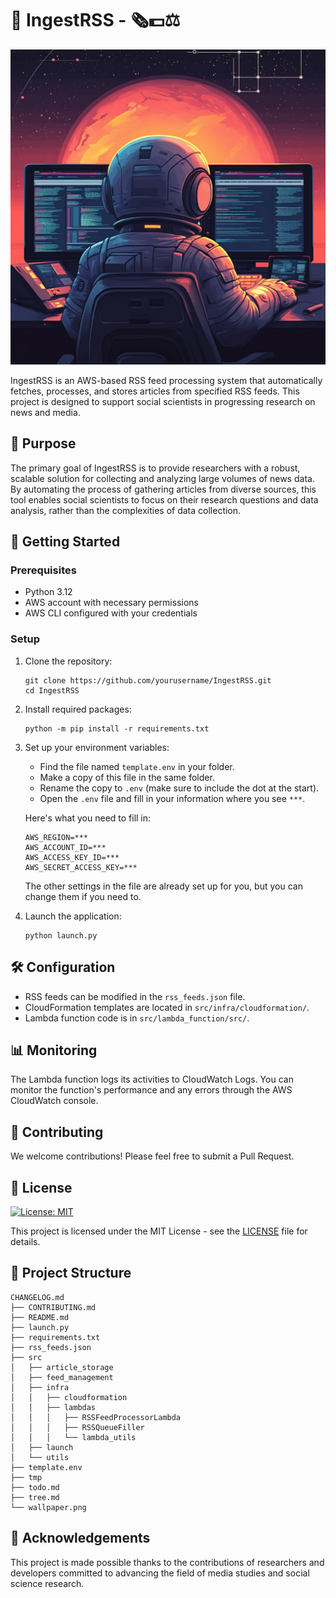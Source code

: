 # 🚀 IngestRSS - 🗞️💵⚖️

![Header](wallpaper.png)

IngestRSS is an AWS-based RSS feed processing system that automatically fetches, processes, and stores articles from specified RSS feeds. This project is designed to support social scientists in progressing research on news and media.

## 🎯 Purpose

The primary goal of IngestRSS is to provide researchers with a robust, scalable solution for collecting and analyzing large volumes of news data. By automating the process of gathering articles from diverse sources, this tool enables social scientists to focus on their research questions and data analysis, rather than the complexities of data collection.

## 🚀 Getting Started

### Prerequisites

- Python 3.12
- AWS account with necessary permissions
- AWS CLI configured with your credentials

### Setup

1. Clone the repository:
   ```
   git clone https://github.com/yourusername/IngestRSS.git
   cd IngestRSS
   ```

2. Install required packages:
   ```
   python -m pip install -r requirements.txt
   ```

3. Set up your environment variables:
   - Find the file named `template.env` in your folder.
   - Make a copy of this file in the same folder.
   - Rename the copy to `.env` (make sure to include the dot at the start).
   - Open the `.env` file and fill in your information where you see `***`.
   
   Here's what you need to fill in:
   ```
   AWS_REGION=***
   AWS_ACCOUNT_ID=***
   AWS_ACCESS_KEY_ID=***
   AWS_SECRET_ACCESS_KEY=***
   ```
   
   The other settings in the file are already set up for you, but you can change them if you need to.

4. Launch the application:
   ```
   python launch.py
   ```

## 🛠️ Configuration

- RSS feeds can be modified in the `rss_feeds.json` file.
- CloudFormation templates are located in `src/infra/cloudformation/`.
- Lambda function code is in `src/lambda_function/src/`.

## 📊 Monitoring

The Lambda function logs its activities to CloudWatch Logs. You can monitor the function's performance and any errors through the AWS CloudWatch console.

## 🤝 Contributing

We welcome contributions! Please feel free to submit a Pull Request.

## 📄 License

[![License: MIT](https://img.shields.io/badge/License-MIT-green.svg)](https://opensource.org/licenses/MIT)

This project is licensed under the MIT License - see the [LICENSE](LICENSE) file for details.

## 📁 Project Structure

```
CHANGELOG.md
├── CONTRIBUTING.md
├── README.md
├── launch.py
├── requirements.txt
├── rss_feeds.json
├── src
│   ├── article_storage
│   ├── feed_management
│   ├── infra
│   │   ├── cloudformation
│   │   ├── lambdas
│   │   │   ├── RSSFeedProcessorLambda
│   │   │   ├── RSSQueueFiller
│   │   │   └── lambda_utils
│   ├── launch
│   └── utils
├── template.env
├── tmp
├── todo.md
├── tree.md
└── wallpaper.png
```

## 🙏 Acknowledgements

This project is made possible thanks to the contributions of researchers and developers committed to advancing the field of media studies and social science research.